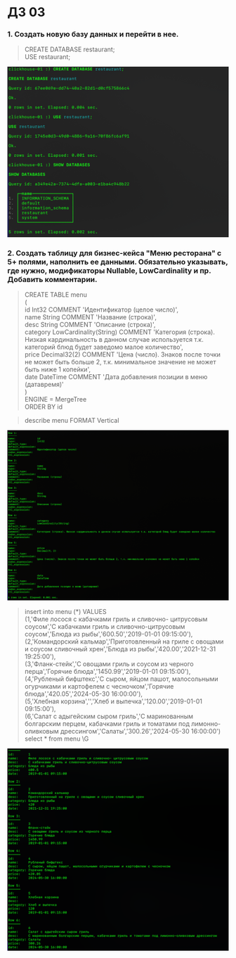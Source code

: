 # ДЗ 03

### 1. Создать новую базу данных и перейти в нее.

> CREATE DATABASE restaurant;  
USE restaurant;  

![](https://github.com/oslavgorod/Clickhouse-2024/blob/main/DZ03/001.png)

### 2. Создать таблицу для бизнес-кейса "Меню ресторана" с 5+ полями, наполнить ее данными. Обязательно указывать, где нужно, модификаторы Nullable, LowCardinality и пр. Добавить комментарии.  

> CREATE TABLE menu  
(  
    id Int32 COMMENT 'Идентификатор (целое число)',  
    name String COMMENT 'Название (строка)',  
    desc String COMMENT 'Описание (строка)',  
    category LowCardinality(String) COMMENT 'Категория (строка). Низкая кардинальность в данном случае используется т.к. категорий блюд будет заведомо малое количество',  
    price Decimal32(2) COMMENT 'Цена (число). Знаков после точки не может быть больше 2, т.к. минимальное значение не может быть ниже 1 копейки',  
    date DateTime COMMENT 'Дата добавления позиции в меню (датавремя)'  
)  
ENGINE = MergeTree  
ORDER BY id

> describe menu FORMAT Vertical  

![](https://github.com/oslavgorod/Clickhouse-2024/blob/main/DZ03/002.png)  

> insert into menu (*) VALUES  
  (1,'Филе лосося с кабачками гриль и сливочно- цитрусовым соусом','С кабачками гриль и сливочно-цитрусовым соусом','Блюда из рыбы','600.50','2019-01-01 09:15:00'),  
  (2,'Командорский кальмар','Приготовленный на гриле с овощами и соусом сливочный хрен','Блюда из рыбы','420.00','2021-12-31 19:25:00'),  
  (3,'Фланк-стейк','С овощами гриль и соусом из черного перца','Горячие блюда','1450.99','2019-01-01 09:15:00'),  
  (4,'Рубленый бифштекс','С сыром, яйцом пашот, малосольными огурчиками и картофелем с чесночком','Горячие блюда','420.05','2024-05-30 16:00:00'),  
  (5,'Хлебная корзина','','Хлеб и выпечка','120.00','2019-01-01 09:15:00'),  
  (6,'Салат с адыгейским сыром гриль','С маринованным болгарским перцем, кабачками гриль и томатами под лимонно-оливковым дрессингом','Салаты','300.26','2024-05-30 16:00:00')  
> select * from menu \G

![](https://github.com/oslavgorod/Clickhouse-2024/blob/main/DZ03/003.png)

